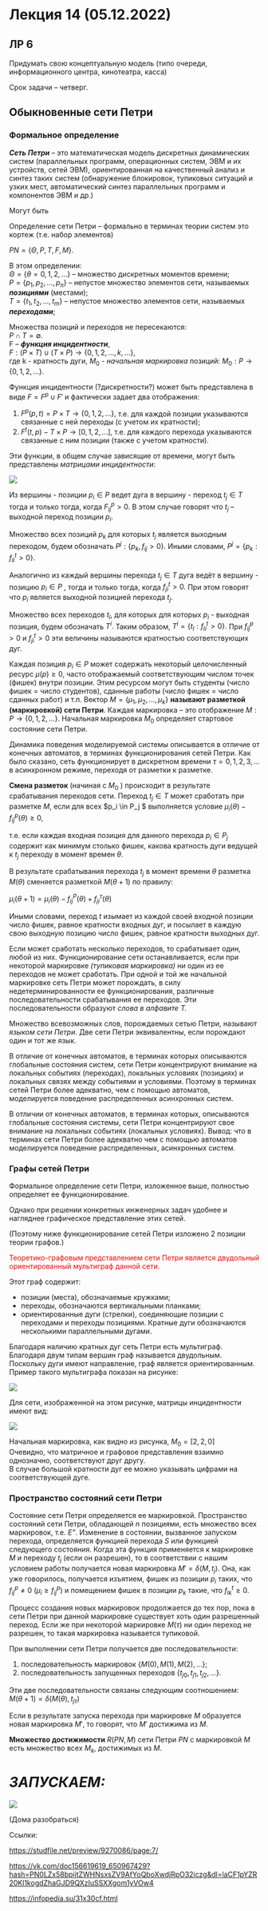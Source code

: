 # Лекция 14 (05.12.2022)
## ЛР 6
Придумать свою концептуальную модель (типо очереди, информационного центра, кинотеатра, касса)

Срок задачи – четверг.

## **Обыкновенные сети Петри**
### **Формальное определение**
***Сеть Петри*** – это математическая модель дискретных динамических систем (параллельных программ, операционных систем, ЭВМ и их устройств, сетей ЭВМ), ориентированная на качественный анализ и синтез таких систем (обнаружение блокировок, тупиковых ситуаций и узких мест, автоматический синтез параллельных программ и компонентов ЭВМ и др.)

Могут быть

Определение сети Петри – формально в терминах теории систем это кортеж (т.е. набор элементов)

$PN = \{\Theta,P,T,F,M\}.$

В этом определении: \
$\Theta = \{\theta = 0,1,2,...\}$ – множество дискретных моментов времени; \
$P = \{p_1,p_2,...,p_n\}$ – непустое множество элементов сети, называемых ***позициями*** (местами); \
$T = \{t_1,t_2,...,t_m\}$ – непустое множество элементов сети, называемых ***переходами***;

Множества позиций и переходов не пересекаются: \
$P \cap T = \emptyset$. \
F – ***функция инцидентности***, \
$F: (P \times T) \cup (T \times P) \to \{0,1,2,...,k,...\},$ \
где k - кратность дуги, $M_0$ - *начальная маркировка* позиций: $М_0 : Р \to \{0,1,2,...\}$.

Функция инцидентности (?дискретности?) может быть представлена в виде $F = F^p \cup F'$ и фактически задает два отображения:
1) $F^p(p,t) = P \times T \to \{0,1,2,...\},$ т.е. для каждой позиции указываются связанные с ней переходы (с учетом их кратности);
2) $F^t(t,p)- T \times P \to [0,1,2,...],$ т.е. для каждого перехода указываются связанные  с ним позиции  (также  с учетом кратности).

Эти функции, в общем случае зависящие от времени, могут быть представлены *матрицами инцидентности*: 

![](0.bmp)

Из вершины - позиции $p_i \in P$ ведет дуга в вершину - переход $t_j \in T$ тогда и только тогда, когда $F_{ij}^p > 0$. В этом случае говорят что $t_j$ – выходной переход позиции $p_i$.

Множество всех позиций $p_k$ для которых $t_j$ является выходным переходом, будем обозначать $P^j: \{p_k,f_{ij}>0\}.$ Иными словами, $P^j=\{p_k:f^t_{li}>0\}.$

Аналогично из каждый вершины перехода $t_j \in T$ дуга ведёт в вершину - позицию
$p_i \in P$ , тогда и только тогда, когда $f^t_{ji}>0.$ При этом говорят что $p_i$ является выходной позицией перехода $t_j$.

Множество всех переходов $t_l,$ для которых для которых $p_i$ - выходная позиция, будем обозначать $T^i.$ Таким образом, $T^i=\{t_l:f^t_{li}>0\}.$ При $f^p_{ij}>0$ и $f^t_{ji}>0$ эти величины называются кратностью соответствующих дуг.

Каждая позиция  $p_i \in Р$ может содержать некоторый целочисленный ресурс $\mu(р)\ge0$, часто отображаемый соответствующим числом точек (фишек) внутри позиции. Этим ресурсом могут быть студенты (число фишек = число студентов), сданные работы (число фишек = число сданных работ) и т.п. Вектор $М = \{\mu_1,\mu_2,...,\mu_k\}$ **называют разметкой (маркировкой) сети Петри**. Каждая маркировка – это отображение $M:P\to \{0,1,2,...\}.$ Начальная маркировка $M_0$ определяет стартовое состояние сети Петри.

Динамика поведения моделируемой системы описывается в отличие от конечных автоматов, в терминах функционирования сетей Петри. Как было сказано, сеть функционирует в дискретном времени $\tau=0, 1, 2, 3, ...$ в асинхронном режиме, переходя от разметки к разметке.

**Смена разметок** (начиная с $M_0$ ) происходит в результате срабатывания переходов сети. Переход $t_j \in T$ может сработать при разметке $М$, если для всех $p_i \in P_j $ выполняется условие $\mu_i(\theta)-f_{ij}^p(\theta) \ge 0$,

т.е. если каждая входная позиция для данного перехода $p_i \in P_j$ содержит как минимум столько фишек, какова кратность дуги ведущей к $t_j$ переходу в момент времен $\theta$.

В результате срабатывания перехода $t_j$ в момент времени $\theta$ разметка $M(\theta)$ сменяется разметкой $M(\theta+1)$ по правилу:

$\mu_i(\theta+1)=\mu_i(\theta)-f_{ij}^P(\theta)+f_{ji}^{\tau}(\theta)$

Иными словами, переход $t$ изымает из каждой своей входной позиции число фишек, равное кратности входных дуг, и посылает в каждую свою выходную позицию число фишек, равное кратности выходных дуг.

Если может сработать несколько переходов, то срабатывает один, любой из них. Функционирование сети останавливается, если при некоторой маркировке *(тупиковая маркировка)* ни один из ее переходов не может сработать. При одной и той же начальной маркировке сеть Петри может порождать, в силу недетерминированности ее функционирования, различные последовательности срабатывания ее переходов. Эти последовательности образуют *слова в алфавите Т.*

Множество всевозможных слов, порождаемых сетью Петри, называют *языком сети Петри*. Две сети Петри эквивалентны, если порождают один и тот же язык.

В отличие от конечных автоматов, в терминах которых описываются глобальные состояния систем, сети Петри концентрируют внимание на локальных событиях (переходах), локальных условиях (позициях) и локальных связях между событиями и условиями. Поэтому в терминах сетей Петри более адекватно, чем с помощью автоматов, моделируется поведение распределенных асинхронных систем.

В отличии от конечных автоматов, в терминах которых, описываются глобальные состояния системы, сети Петри концентрируют свое внимание на локальных событиях (локальных условиях). Вывод: что в терминах сети Петри более адекватно чем с помощью автоматов моделируется поведение распределенных, асинхронных систем.

### **Графы сетей Петри**

Формальное определение сети Петри, изложенное выше, полностью определяет ее функционирование.

Однако при решении конкретных инженерных задач удобнее и нагляднее графическое представление этих сетей.

(Поэтому ниже функционирование сетей Петри изложено 2 позиции теории графов.)

<font color="Red"> Теоретико-графовым представлением сети Петри является двудольный ориентированный мультиграф данной сети. </font>

Этот граф содержит:
-	позиции (места), обозначаемые кружками;
-	переходы, обозначаются вертикальными планками;
-	ориентированные дуги (стрелки), соединяющие позиции
с переходами и переходы  позициями. Кратные дуги обозначаются несколькими параллельными дугами.

Благодаря наличию кратных дуг сеть Петри есть мультиграф. Благодаря двум типам вершин граф называется двудольным. Поскольку дуги имеют направление, граф является ориентированным. Пример такого мультиграфа показан на рисунке:

![](1.bmp)

Для сети, изображенной на этом рисунке, матрицы инцидентности имеют вид:

![](2.bmp)

Начальная маркировка, как видно из рисунка, $М_0 = [2,2,0]$ \
Очевидно, что матричное и графовое представления взаимно однозначно, соответствуют друг другу. \
В случае большой кратности дуг ее можно указывать цифрами на соответствующей дуге.

### **Пространство состояний сети Петри**

Состояние сети Петри определяется ее маркировкой. Пространство состояний сети Петри, обладающей $n$ позициями, есть множество всех маркировок, т.е. *Е"*. Изменение в состоянии, вызванное запуском перехода, определяется функцией перехода $S$ или функцией следующего состояния. Когда эта функция применяется к маркировке $М$ и переходу $t_j$ (если он разрешен), то в соответствии с нашим условием работы получается новая маркировка $М'=\delta(M,t_j)$. Она, как уже говорилось, получается изъятием, фишек из позиции $p_i$ таких, что $f_{ij}^p \ne 0$ $(\mu_i \ge f_{ij}^p)$ и помещением фишек в позиции $р_k$ такие, что $f^t_{lk} \ge 0$.

Процесс создания новых маркировок продолжается до тех пор, пока в сети Петри при данной маркировке существует хоть один разрешенный переход. Если же при некоторой маркировке $М(\tau)$ ни один переход не разрешен, то такая маркировка называется тупиковой.

При выполнении сети Петри получается две последовательности:
1) последовательность маркировок $\{М(0),М(1),М(2),...\}$;
2) последовательность запущенных переходов $\{t_{j0},t_{j1},t_{j2},…\}$.

Эти две последовательности связаны следующим соотношением: \
$M(\theta+1)=\delta(M(\theta),t_{j\tau})$

Если в результате запуска перехода при маркировке $М$ образуется новая маркировка $М'$, то говорят, что $М'$ достижима из $М$.

**Множество достижимости** $R(PN,M)$ сети Петри $PN$ c маркировкой $М$ есть множество всех $М_k$, достижимых из $М$.

# ***ЗАПУСКАЕМ:***
![](3.bmp)

(Дома разобраться)

Ссылки:

https://studfile.net/preview/9270086/page:7/

https://vk.com/doc156619619_650967429?hash=PN0LZx58bpijtZWHNsxsZV9AfYoQboXwdjRpO32iczg&dl=laCF1pYZR20Kl1kogdZhaGJD9QXzIuSSXXgom1yVOw4

https://infopedia.su/31x30cf.html

